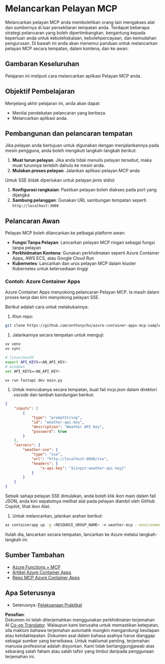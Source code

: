 <!--
CO_OP_TRANSLATOR_METADATA:
{
  "original_hash": "7816cc28f7ab9a54e31f9246429ffcd9",
  "translation_date": "2025-05-17T12:54:41+00:00",
  "source_file": "03-GettingStarted/08-deployment/README.md",
  "language_code": "ms"
}
-->
# Melancarkan Pelayan MCP

Melancarkan pelayan MCP anda membolehkan orang lain mengakses alat dan sumbernya di luar persekitaran tempatan anda. Terdapat beberapa strategi pelancaran yang boleh dipertimbangkan, bergantung kepada keperluan anda untuk kebolehskalaan, kebolehpercayaan, dan kemudahan pengurusan. Di bawah ini anda akan menemui panduan untuk melancarkan pelayan MCP secara tempatan, dalam kontena, dan ke awan.

## Gambaran Keseluruhan

Pelajaran ini meliputi cara melancarkan aplikasi Pelayan MCP anda.

## Objektif Pembelajaran

Menjelang akhir pelajaran ini, anda akan dapat:

- Menilai pendekatan pelancaran yang berbeza.
- Melancarkan aplikasi anda.

## Pembangunan dan pelancaran tempatan

Jika pelayan anda bertujuan untuk digunakan dengan menjalankannya pada mesin pengguna, anda boleh mengikuti langkah-langkah berikut:

1. **Muat turun pelayan**. Jika anda tidak menulis pelayan tersebut, maka muat turunnya terlebih dahulu ke mesin anda.
1. **Mulakan proses pelayan**: Jalankan aplikasi pelayan MCP anda

Untuk SSE (tidak diperlukan untuk pelayan jenis stdio)

1. **Konfigurasi rangkaian**: Pastikan pelayan boleh diakses pada port yang dijangka
1. **Sambung pelanggan**: Gunakan URL sambungan tempatan seperti `http://localhost:3000`

## Pelancaran Awan

Pelayan MCP boleh dilancarkan ke pelbagai platform awan:

- **Fungsi Tanpa Pelayan**: Lancarkan pelayan MCP ringan sebagai fungsi tanpa pelayan
- **Perkhidmatan Kontena**: Gunakan perkhidmatan seperti Azure Container Apps, AWS ECS, atau Google Cloud Run
- **Kubernetes**: Lancarkan dan urus pelayan MCP dalam kluster Kubernetes untuk ketersediaan tinggi

### Contoh: Azure Container Apps

Azure Container Apps menyokong pelancaran Pelayan MCP. Ia masih dalam proses kerja dan kini menyokong pelayan SSE.

Berikut adalah cara untuk melakukannya:

1. Klon repo:

  ```sh
  git clone https://github.com/anthonychu/azure-container-apps-mcp-sample.git
  ```

1. Jalankannya secara tempatan untuk menguji:

  ```sh
  uv venv
  uv sync

  # linux/macOS
  export API_KEYS=<AN_API_KEY>
  # windows
  set API_KEYS=<AN_API_KEY>

  uv run fastapi dev main.py
  ```

1. Untuk mencubanya secara tempatan, buat fail *mcp.json* dalam direktori *.vscode* dan tambah kandungan berikut:

  ```json
  {
      "inputs": [
          {
              "type": "promptString",
              "id": "weather-api-key",
              "description": "Weather API Key",
              "password": true
          }
      ],
      "servers": {
          "weather-sse": {
              "type": "sse",
              "url": "http://localhost:8000/sse",
              "headers": {
                  "x-api-key": "${input:weather-api-key}"
              }
          }
      }
  }
  ```

  Sebaik sahaja pelayan SSE dimulakan, anda boleh klik ikon main dalam fail JSON, anda kini sepatutnya melihat alat pada pelayan diambil oleh GitHub Copilot, lihat ikon Alat.

1. Untuk melancarkan, jalankan arahan berikut:

  ```sh
  az containerapp up -g <RESOURCE_GROUP_NAME> -n weather-mcp --environment mcp -l westus --env-vars API_KEYS=<AN_API_KEY> --source .
  ```

Itulah dia, lancarkan secara tempatan, lancarkan ke Azure melalui langkah-langkah ini.

## Sumber Tambahan

- [Azure Functions + MCP](https://learn.microsoft.com/en-us/samples/azure-samples/remote-mcp-functions-dotnet/remote-mcp-functions-dotnet/)
- [Artikel Azure Container Apps](https://techcommunity.microsoft.com/blog/appsonazureblog/host-remote-mcp-servers-in-azure-container-apps/4403550)
- [Repo MCP Azure Container Apps](https://github.com/anthonychu/azure-container-apps-mcp-sample)

## Apa Seterusnya

- Seterusnya: [Pelaksanaan Praktikal](/04-PracticalImplementation/README.md)

**Penafian**:  
Dokumen ini telah diterjemahkan menggunakan perkhidmatan terjemahan AI [Co-op Translator](https://github.com/Azure/co-op-translator). Walaupun kami berusaha untuk memastikan ketepatan, sila maklum bahawa terjemahan automatik mungkin mengandungi kesilapan atau ketidaktepatan. Dokumen asal dalam bahasa asalnya harus dianggap sebagai sumber yang berwibawa. Untuk maklumat penting, terjemahan manusia profesional adalah disyorkan. Kami tidak bertanggungjawab atas sebarang salah faham atau salah tafsir yang timbul daripada penggunaan terjemahan ini.